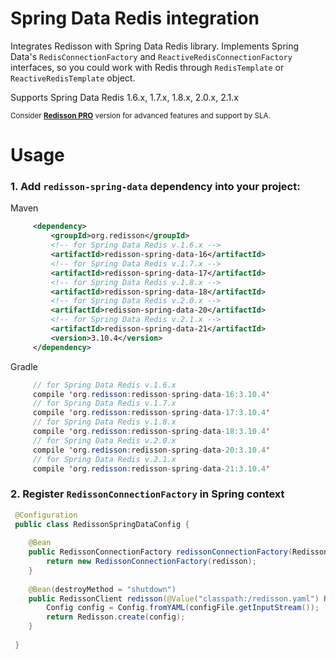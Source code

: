 Spring Data Redis integration
===

Integrates Redisson with Spring Data Redis library. Implements Spring Data's `RedisConnectionFactory` and `ReactiveRedisConnectionFactory` interfaces, so you could work with Redis through `RedisTemplate` or `ReactiveRedisTemplate` object.

Supports Spring Data Redis 1.6.x, 1.7.x, 1.8.x, 2.0.x, 2.1.x

<sub>Consider __[Redisson PRO](https://redisson.pro)__ version for advanced features and support by SLA.</sub>

Usage
===

### 1.  Add `redisson-spring-data` dependency into your project:

Maven

```xml
     <dependency>
         <groupId>org.redisson</groupId>
         <!-- for Spring Data Redis v.1.6.x -->
         <artifactId>redisson-spring-data-16</artifactId>
         <!-- for Spring Data Redis v.1.7.x -->
         <artifactId>redisson-spring-data-17</artifactId>
         <!-- for Spring Data Redis v.1.8.x -->
         <artifactId>redisson-spring-data-18</artifactId>
         <!-- for Spring Data Redis v.2.0.x -->
         <artifactId>redisson-spring-data-20</artifactId>
         <!-- for Spring Data Redis v.2.1.x -->
         <artifactId>redisson-spring-data-21</artifactId>
         <version>3.10.4</version>
     </dependency>
```

Gradle

```java
     // for Spring Data Redis v.1.6.x
     compile 'org.redisson:redisson-spring-data-16:3.10.4'
     // for Spring Data Redis v.1.7.x
     compile 'org.redisson:redisson-spring-data-17:3.10.4'
     // for Spring Data Redis v.1.8.x
     compile 'org.redisson:redisson-spring-data-18:3.10.4'
     // for Spring Data Redis v.2.0.x
     compile 'org.redisson:redisson-spring-data-20:3.10.4'
     // for Spring Data Redis v.2.1.x
     compile 'org.redisson:redisson-spring-data-21:3.10.4'
```  

### 2. Register `RedissonConnectionFactory` in Spring context

```java   
 @Configuration
 public class RedissonSpringDataConfig {
    
    @Bean
    public RedissonConnectionFactory redissonConnectionFactory(RedissonClient redisson) {
        return new RedissonConnectionFactory(redisson);
    }
    
    @Bean(destroyMethod = "shutdown")
    public RedissonClient redisson(@Value("classpath:/redisson.yaml") Resource configFile) throws IOException {
        Config config = Config.fromYAML(configFile.getInputStream());
        return Redisson.create(config);
    }
    
 }
```
